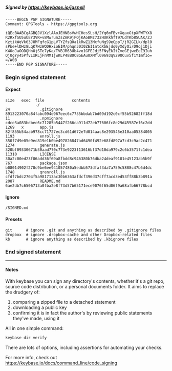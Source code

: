 ##### Signed by https://keybase.io/jasnell
```
-----BEGIN PGP SIGNATURE-----
Comment: GPGTools - https://gpgtools.org

iQEcBAABCgAGBQJV1XzlAAoJEHNBsVwHCHesSLsH/2Yq6mFBv+XqaxGtpXFWTYX8
R2RxfSU5uUEY3VR+v8MwrunZsZmR9jFOjKAoBMz732HUKkhfT97LdTKb85UAK/ZJ
KztikWeVk63J8MFqfcG1pLVTYZfsQ0a1kRwZ13McfuNgS9eCppT/jR2GILk/dpl0
sPbe+lDHz8LqK7HzWQDHxioEIM/phqn30I0ZEI1ntdXbEjdq0yXdyQi/D9qj1Dji
K4OoJaOODQHnOjSTe7yKa/TVBJR63Ub4vo1GFEJdi5FNyEkItZveGEjweEeZ9Iuh
QjOgYy45PfvLxRLjFnMM1jwKLP48B0C8GEAu0XMfl09693qV29OCuv5f1YImfIo=
=/W0B
-----END PGP SIGNATURE-----

```

<!-- END SIGNATURES -->

### Begin signed statement 

#### Expect

```
size   exec  file            contents                                                        
             ./                                                                              
24             .gitignore    8913223070a84fabc094e967eec6c7735bbdab7bd09d192c0cf55b92682ff18d
11             .npmignore    cdce3a083bdbec6c71285b5447f266ca911d72eb77606fc8e29d45587ef6c2dd
1269   x       app.js        82f855b54aab978cc71727ec3cd61d672e7d014aac8e293545e310aa05384005
1193           enroll.js     350f7d9e05e9ec819e1b0be497826847ad6490f492e68fd897a7cd3c9ac2c471
1274           generate.js   320bf09330671b30aad770c773e9223f13616bf37d10da979c2c6b3571fc1dea
11310          LICENSE       30a2c00ed23f06add36f69a8fbdd8c946380b76dba24deaf9101e45123ab5b9f
767            package.json  b08014902f270c9be6ee941057480a5edbb573dfaf3da7a759c5888c47b6d4dc
1748           qrenroll.js   cfdf7bdc2704f5a981713ac30b6363afdcf396d37cff7acd3ed53ff88b3b891a
2087           README.md     6ae2db7c6506713a0fba2e8f73d57b65171ece9076f65d06f9a68afb66778bcd
```

#### Ignore

```
/SIGNED.md
```

#### Presets

```
git      # ignore .git and anything as described by .gitignore files
dropbox  # ignore .dropbox-cache and other Dropbox-related files    
kb       # ignore anything as described by .kbignore files          
```

<!-- summarize version = 0.0.9 -->

### End signed statement

<hr>

#### Notes

With keybase you can sign any directory's contents, whether it's a git repo,
source code distribution, or a personal documents folder. It aims to replace the drudgery of:

  1. comparing a zipped file to a detached statement
  2. downloading a public key
  3. confirming it is in fact the author's by reviewing public statements they've made, using it

All in one simple command:

```bash
keybase dir verify
```

There are lots of options, including assertions for automating your checks.

For more info, check out https://keybase.io/docs/command_line/code_signing